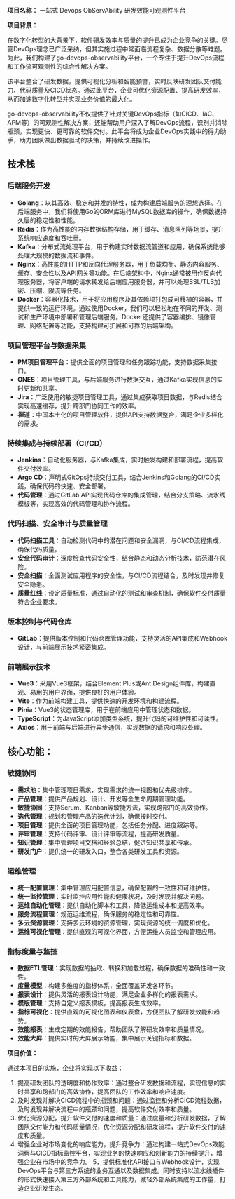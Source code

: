 **项目名称：** 一站式 Devops ObServAbility 研发效能可观测性平台

**项目背景：**

在数字化转型的大背景下，软件研发效率与质量的提升已成为企业竞争的关键。尽管DevOps理念已广泛采纳，但其实施过程中常面临流程复杂、数据分散等难题。为此，我们构建了go-devops-observability平台，一个专注于提升DevOps流程和工作流可观测性的综合性解决方案。

该平台整合了研发数据，提供可视化分析和智能预警，实时反映研发团队交付能力、代码质量及CICD状态。通过此平台，企业可优化资源配置、提高研发效率，从而加速数字化转型并实现业务价值的最大化。

go-devops-observability不仅提供了针对关键DevOps指标（如CICD、IaC、APM等）的可观测性解决方案，还能帮助用户深入了解DevOps流程，识别并消除瓶颈，实现更快、更可靠的软件交付。此平台将成为企业DevOps实践中的得力助手，助力团队做出数据驱动的决策，并持续改进操作。

## 技术栈

### 后端服务开发

- **Golang**：以其高效、稳定和并发的特性，成为构建后端服务的理想选择。在后端服务中，我们将使用Go的ORM库进行MySQL数据库的操作，确保数据持久层的稳定性和性能。
- **Redis**：作为高性能的内存数据结构存储，用于缓存、消息队列等场景，提升系统响应速度和吞吐量。
- **Kafka**：分布式流处理平台，用于构建实时数据流管道和应用，确保系统能够处理大规模的数据流和事件。
- **Nginx**：高性能的HTTP和反向代理服务器，用于负载均衡、静态内容服务、缓存、安全性以及API网关等功能。在后端架构中，Nginx通常被用作反向代理服务器，将客户端的请求转发给后端应用服务器，并可以处理SSL/TLS加密、压缩、限流等任务。
- **Docker**：容器化技术，用于将应用程序及其依赖项打包成可移植的容器，并提供一致的运行环境。通过使用Docker，我们可以轻松地在不同的开发、测试和生产环境中部署和管理后端服务。Docker还提供了容器编排、镜像管理、网络配置等功能，支持构建可扩展和可靠的后端架构。

### 项目管理平台与数据采集

- **PM项目管理平台**：提供全面的项目管理和任务跟踪功能，支持数据采集接口。
- **ONES**：项目管理工具，与后端服务进行数据交互，通过Kafka实现信息的实时更新和共享。
- **Jira**：广泛使用的敏捷项目管理工具，通过集成获取项目数据，与Redis结合实现高速缓存，提升跨部门协同工作的效率。
- **禅道**：中国本土化的项目管理软件，提供API支持数据整合，满足企业多样化的需求。

### 持续集成与持续部署（CI/CD）

- **Jenkins**：自动化服务器，与Kafka集成，实时触发构建和部署流程，提高软件交付效率。
- **Argo CD**：声明式GitOps持续交付工具，结合Jenkins和Golang的CI/CD实践，确保代码的快速、安全部署。
- **代码管理**：通过GitLab API实现代码仓库的集成管理，结合分支策略、流水线模板等，实现高效的代码管理和协作流程。

### 代码扫描、安全审计与质量管理

- **代码扫描工具**：自动检测代码中的潜在问题和安全漏洞，与CI/CD流程集成，确保代码质量。
- **安全代码审计**：深度检查代码安全性，结合静态和动态分析技术，防范潜在风险。
- **安全扫描**：全面测试应用程序的安全性，与CI/CD流程结合，及时发现并修复安全隐患。
- **质量红线**：设定质量标准，通过自动化的测试和审查机制，确保软件交付质量符合企业要求。

### 版本控制与代码仓库

- **GitLab**：提供版本控制和代码仓库管理功能，支持灵活的API集成和Webhook设计，与前端展示技术紧密集成。

### 前端展示技术

- **Vue3**：采用Vue3框架，结合Element Plus或Ant Design组件库，构建直观、易用的用户界面，提供良好的用户体验。
- **Vite**：作为前端构建工具，提供快速的开发环境和构建流程。
- **Pinia**：Vue3的状态管理库，用于在前端应用中管理状态和数据。
- **TypeScript**：为JavaScript添加类型系统，提升代码的可维护性和可读性。
- **Axios**：用于前端与后端进行异步通信，实现数据的请求和响应处理。

## 核心功能：

### 敏捷协同

- **需求池**：集中管理项目需求，实现需求的统一视图和优先级排序。
- **产品管理**：提供产品规划、设计、开发等全生命周期管理功能。
- **敏捷协同**：支持Scrum、Kanban等敏捷方法，实现跨部门的高效协作。
- **迭代管理**：规划和管理产品的迭代计划，确保按时交付。
- **项目管理**：提供全面的项目管理功能，包括任务分配、进度跟踪等。
- **评审管理**：支持代码评审、设计评审等流程，提高研发质量。
- **知识管理**：集中管理项目文档和经验总结，促进知识共享和传承。
- **研发门户**：提供统一的研发入口，整合各类研发工具和资源。

### 运维管理

- **统一配置管理**：集中管理应用配置信息，确保配置的一致性和可维护性。
- **统一监控管理**：实时监控应用性能和健康状况，及时发现并解决问题。
- **运维自动化管理**：提供自动化脚本和工具，降低运维成本和提高效率。
- **服务流程管理**：规范运维流程，确保服务的稳定性和可靠性。
- **多云资源管理**：支持多云环境的资源管理，实现资源的统一调度和优化。
- **运维可视化管理**：提供直观的可视化界面，方便运维人员监控和管理应用。

### 指标度量与监控

- **数据ETL管理**：实现数据的抽取、转换和加载过程，确保数据的准确性和一致性。
- **度量模型**：构建多维度的指标体系，全面覆盖研发各环节。
- **报表设计**：提供灵活的报表设计功能，满足企业多样化的报表需求。
- **模版管理**：支持自定义报表模板，提高报表生成效率。
- **指标可视化**：提供直观的可视化图表和仪表盘，方便团队了解研发效能和趋势。
- **效能报表**：生成定期的效能报告，帮助团队了解研发效率和质量情况。
- **效能大屏**：提供实时的大屏展示功能，集中展示关键指标和数据。

**项目价值：**

通过本项目的实施，企业将实现以下收益：

1. 提高研发团队的透明度和协作效率：通过整合研发数据和流程，实现信息的实时共享和跨部门的高效协作，提高团队的工作效率和响应速度。
2. 及时发现并解决CICD流程中的瓶颈和问题：通过监控和分析CICD流程数据，及时发现并解决流程中的瓶颈和问题，提高软件交付效率和质量。
3. 优化资源分配，提升软件交付的速度和质量：通过度量和分析研发数据，了解团队交付能力和代码质量情况，优化资源分配和研发流程，提升软件交付的速度和质量。
4. 增强企业对市场变化的响应能力，提升竞争力：通过构建一站式DevOps效能洞察与CICD指标监控平台，实现业务的快速响应和创新能力的持续提升，增强企业在市场中的竞争力。
5，提供标准化API接口与Webhook设计，实现DevOps平台与第三方系统的业务互通以及数据集成。同时支持以流水线插件的形式快速接入第三方外部系统和工具能力，减轻外部系统集成的工作量，打造企业研发生态。
